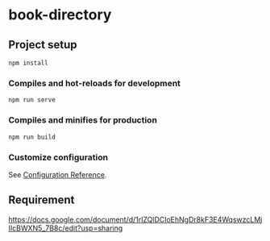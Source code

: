 # book-directory

## Project setup

```
npm install
```

### Compiles and hot-reloads for development

```
npm run serve
```

### Compiles and minifies for production

```
npm run build
```

### Customize configuration

See [Configuration Reference](https://cli.vuejs.org/config/).

## Requirement

https://docs.google.com/document/d/1rIZQlDCloEhNgDr8kF3E4WqswzcLMjIIcBWXN5_7B8c/edit?usp=sharing

